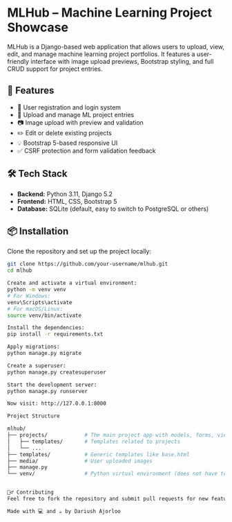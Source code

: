 # MLHub – Machine Learning Project Showcase

MLHub is a Django-based web application that allows users to upload, view, edit, and manage machine learning project portfolios. It features a user-friendly interface with image upload previews, Bootstrap styling, and full CRUD support for project entries.

## 🚀 Features

- 🔐 User registration and login system
- 📝 Upload and manage ML project entries
- 📷 Image upload with preview and validation
- ✏️ Edit or delete existing projects
- 💡 Bootstrap 5-based responsive UI
- ✅ CSRF protection and form validation feedback

## 🛠️ Tech Stack

- **Backend:** Python 3.11, Django 5.2
- **Frontend:** HTML, CSS, Bootstrap 5
- **Database:** SQLite (default, easy to switch to PostgreSQL or others)



## 📦 Installation

Clone the repository and set up the project locally:

```bash
git clone https://github.com/your-username/mlhub.git
cd mlhub

Create and activate a virtual environment:
python -m venv venv
# For Windows:
venv\Scripts\activate
# For macOS/Linux:
source venv/bin/activate

Install the dependencies:
pip install -r requirements.txt

Apply migrations:
python manage.py migrate

Create a superuser:
python manage.py createsuperuser

Start the development server:
python manage.py runserver

Now visit: http://127.0.0.1:8000

Project Structure

mlhub/
├── projects/            # The main project app with models, forms, views
│   ├── templates/       # Templates related to projects
│   └── ...              
├── templates/           # Generic templates like base.html
├── media/               # User uploaded images
├── manage.py
└── venv/                # Python virtual environment (does not have to be inside git)


🙋‍♂️ Contributing
Feel free to fork the repository and submit pull requests for new features, improvements, or bug fixes.

Made with 💻 and ☕ by Dariush Ajorloo




